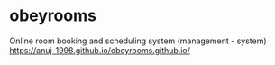 # obeyrooms
Online room booking and scheduling system (management - system)
https://anuj-1998.github.io/obeyrooms.github.io/
